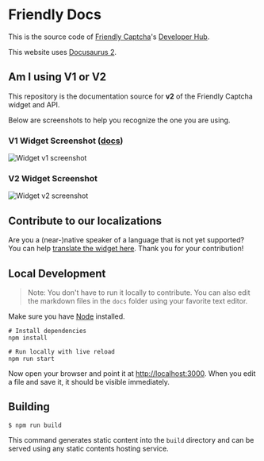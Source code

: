 # Friendly Docs

This is the source code of [Friendly Captcha](https://friendlycaptcha.com)'s [Developer Hub](https://developer.friendlycaptcha.com).

This website uses [Docusaurus 2](https://docusaurus.io/).

## Am I using V1 or V2
This repository is the documentation source for **v2** of the Friendly Captcha widget and API.

Below are screenshots to help you recognize the one you are using.

### V1 Widget Screenshot ([docs](https://docs.friendlycaptcha.com))
![Widget v1 screenshot](./static/img/v1-widget-ready.png)

### V2 Widget Screenshot 
![Widget v2 screenshot](./static/img/v2-widget-ready.png)

## Contribute to our localizations

Are you a (near-)native speaker of a language that is not yet supported? You can help [translate the widget here](https://poeditor.com/join/project/lrdZQ5Uk6D). Thank you for your contribution!

## Local Development
> Note: You don't have to run it locally to contribute. You can also edit the markdown files in the `docs` folder using your favorite text editor.


Make sure you have [Node](https://nodejs.org/en) installed.

```shell
# Install dependencies
npm install

# Run locally with live reload
npm run start
```

Now open your browser and point it at [http://localhost:3000](http://localhost:3000). When you edit a file and save it, it should be visible immediately.

## Building

```
$ npm run build
```

This command generates static content into the `build` directory and can be served using any static contents hosting service.
